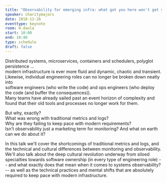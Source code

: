 ```yaml
---
title: "Observability for emerging infra: what got you here won't get you there"
speaker: charitymajors
date: 2018-12-26
eventtype: keynote
room: 0.daula
start: 10:00
end: 10:40
type: schedule
draft: false
---
```


Distributed systems, microservices, containers and schedulers, polyglot persistence ...  
modern infrastructure is ever more fluid and dynamic, chaotic and transient.  
Likewise, individual engineering roles can no longer be broken down neatly into  
software engineers (who write the code) and ops engineers (who deploy the code (and buffer the consequences)).  
Many teams have already sailed past an event horizon of complexity and found that their old tools and processes no longer work for them.  

But why, exactly?  
What was wrong with traditional metrics and logs?  
Why are they failing to keep pace with modern requirements?  
Isn't observability just a marketing term for monitoring? And what on earth can we do about it?  

In this talk we'll cover the shortcomings of traditional metrics and logs,
and the technical and cultural differences between monitoring and observability.  
We'll also talk about the deep cultural revolution underway from siloed specialties
towards software ownership (in every type of engineering role) --
and what exactly does that mean when it comes to systems observability? -- 
as well as the technical practices and mental shifts that are absolutely required to keep pace with modern infrastructure.  

